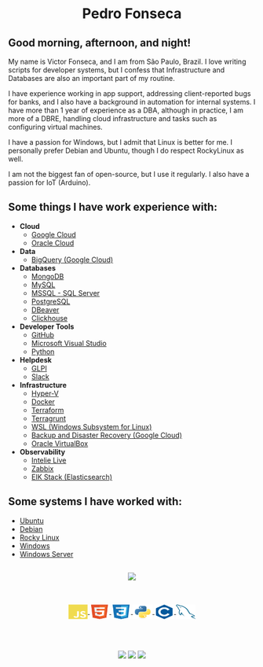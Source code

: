<h1 align="center"><strong></strong>Pedro Fonseca</h1>

<p align="left" text-aling="justify"> 

<h2>Good morning, afternoon, and night!</h2>

<p>My name is Victor Fonseca, and I am from São Paulo, Brazil. I love writing scripts for developer systems, but I confess that Infrastructure and Databases are also an important part of my routine.</p>

<p>I have experience working in app support, addressing client-reported bugs for banks, and I also have a background in automation for internal systems. I have more than 1 year of experience as a DBA, although in practice, I am more of a DBRE, handling cloud infrastructure and tasks such as configuring virtual machines.</p>

<p>I have a passion for Windows, but I admit that Linux is better for me. I personally prefer Debian and Ubuntu, though I do respect RockyLinux as well.<p/>

<p>I am not the biggest fan of open-source, but I use it regularly. I also have a passion for IoT (Arduino).</p>

<h2>Some things I have work experience with:</h2>

<ul>
    <li><strong>Cloud</strong>
        <ul>
            <li><a href="https://cloud.google.com/" target="_blank">Google Cloud</a></li>
            <li><a href="https://www.oracle.com/br/cloud/" target="_blank">Oracle Cloud</a></li>
        </ul>
    </li>
    <li><strong>Data</strong>
        <ul>
            <li><a href="https://cloud.google.com/bigquery" target="_blank">BigQuery (Google Cloud)</a></li>
        </ul>
    </li>
    <li><strong>Databases</strong>
        <ul>
            <li><a href="https://www.mongodb.com/pt-br/lp/cloud/atlas/try4?utm_source=google&utm_campaign=search_gs_pl_evergreen_mongodb_core-high-int_prosp-brand_gic-null_amers-br_ps-all_desktop_eng_lead&utm_term=mongodb&utm_medium=cpc_paid_search&utm_ad=e&utm_ad_campaign_id=22124314740&adgroup=173195490363&cq_cmp=22124314740&gad_source=1&gclid=Cj0KCQiA-aK8BhCDARIsAL_-H9n7FVeBpMjZVPvR3oqgZUR4Wr1deB7tljFrUP68Lyfu3k-dPJWj3foaAr5mEALw_wcB" target="_blank">MongoDB</a></li>
            <li><a href="https://www.mysql.com/" target="_blank">MySQL</a></li>
            <li><a href="https://learn.microsoft.com/pt-br/shows/azure-developers/what-is-sql-server-sql-tips-for-developers-0101" target="_blank">MSSQL - SQL Server</a></li>
            <li><a href="https://www.postgresql.org/" target="_blank">PostgreSQL</a></li>
            <li><a href="https://dbeaver.io/" target="_blank">DBeaver</a></li>
            <li><a href="https://clickhouse.com/" target="_blank">Clickhouse</a></li>
        </ul>
    </li>
    <li><strong>Developer Tools</strong>
        <ul>
            <li><a href="https://github.com/" target="_blank">GitHub</a></li>
            <li><a href="https://visualstudio.microsoft.com/" target="_blank">Microsoft Visual Studio</a></li>
            <li><a href="https://www.python.org/" target="_blank">Python</a></li>
        </ul>
    </li>
    <li><strong>Helpdesk</strong>
        <ul>
            <li><a href="https://glpi-project.org/pt-br/" target="_blank">GLPI</a></li>
            <li><a href="https://slack.com/" target="_blank">Slack</a></li>
        </ul>
    </li>
    <li><strong>Infrastructure</strong>
        <ul>
            <li><a href="https://azure.microsoft.com/pt-br/free/virtual-machines/search/?ef_id=_k_Cj0KCQiA-aK8BhCDARIsAL_-H9lERcehuFc6ZgRS9PJTQvRrYxndhhBhZTF-ai5IBa6Wi8anP_r7pK8aAjOZEALw_wcB_k_&OCID=AIDcmmzmnb0182_SEM__k_Cj0KCQiA-aK8BhCDARIsAL_-H9lERcehuFc6ZgRS9PJTQvRrYxndhhBhZTF-ai5IBa6Wi8anP_r7pK8aAjOZEALw_wcB_k_&gad_source=1&gclid=Cj0KCQiA-aK8BhCDARIsAL_-H9lERcehuFc6ZgRS9PJTQvRrYxndhhBhZTF-ai5IBa6Wi8anP_r7pK8aAjOZEALw_wcB" target="_blank">Hyper-V</a></li>
            <li><a href="https://www.docker.com/" target="_blank">Docker</a></li>
            <li><a href="https://www.terraform.io/" target="_blank">Terraform</a></li>
            <li><a href="https://terragrunt.gruntwork.io/" target="_blank">Terragrunt</a></li>
            <li><a href="https://github.com/microsoft/WSL" target="_blank">WSL (Windows Subsystem for Linux)</a></li>
            <li><a href="https://cloud.google.com/backup-disaster-recovery" target="_blank">Backup and Disaster Recovery (Google Cloud)</a></li>
            <li><a href="https://www.virtualbox.org/" target="_blank">Oracle VirtualBox</a></li>
        </ul>
    </li>
    <li><strong>Observability</strong>
        <ul>
            <li><a href="https://platform.intelie.com/" target="_blank">Intelie Live</a></li>
            <li><a href="https://www.zabbix.com/" target="_blank">Zabbix</a></li>
            <li><a href="https://www.elastic.co/elasticsearch" target="_blank">ElK Stack (Elasticsearch)</a></li>
        </ul>
    </li>
</ul>
<h2>Some systems I have worked with:</h2>
<ul>
    <li><a href="https://ubuntu.com/" target="_blank">Ubuntu</a></li>
    <li><a href="https://www.debian.org/" target="_blank">Debian</a></li>
    <li><a href="https://rockylinux.org/pt-BR" target="_blank">Rocky Linux</a></li>
    <li><a href="https://www.microsoft.com/pt-br/windows?r=1" target="_blank">Windows</a></li>
    <li><a href="https://www.microsoft.com/pt-br/windows-server" target="_blank">Windows Server</a></li>
</ul>

  
 ##
 
<div align="center">
  <a href="https://github.com/ pedrovtof">
  <img height="180em" src="https://github-readme-stats.vercel.app/api/top-langs/?username=pedrovtof&layout=compact&langs_count=7&theme=radical"/>
    </div>
  
 ##
 
  <div style="display: inline_block" align="center"><br>
  <img align="center" alt="pedro-Js" height="30" width="40" src="https://raw.githubusercontent.com/devicons/devicon/master/icons/javascript/javascript-plain.svg">
  <img align="center" alt="pedro-HTML" height="30" width="40" src="https://raw.githubusercontent.com/devicons/devicon/master/icons/html5/html5-original.svg">
  <img align="center" alt="pedro-CSS" height="30" width="40" src="https://raw.githubusercontent.com/devicons/devicon/master/icons/css3/css3-original.svg">
  <img align="center" alt="pedro-Python" height="30" width="40" src="https://raw.githubusercontent.com/devicons/devicon/master/icons/python/python-original.svg">
  <img align="center" alt="pedro-Mysql" height="30" width="40" src="https://github.com/devicons/devicon/blob/master/icons/c/c-plain.svg">
  <img align="center" alt="pedro-Mysql" height="30" width="40" src="https://raw.githubusercontent.com/devicons/devicon/master/icons/mysql/mysql-original.svg">
</div> 
  
 ##

 <div align="center">

<br><br><a href="https://www.instagram.com/pedrovotf/" target="_blank"><img src="https://img.shields.io/badge/-Instagram-%23E4405F?style=for-the-badge&logo=instagram&logoColor=white" target="_blank"></a>
<a href = "mailto:pedrovtof@gmail.com"><img src="https://img.shields.io/badge/-Gmail-%23333?style=for-the-badge&logo=gmail&logoColor=white" target="_blank"></a>
<a href="https://www.linkedin.com/in/pedrovotf/" target="_blank"><img src="https://img.shields.io/badge/-LinkedIn-%230077B5?style=for-the-badge&logo=linkedin&logoColor=white" target="_blank"></a> 

 </div>
